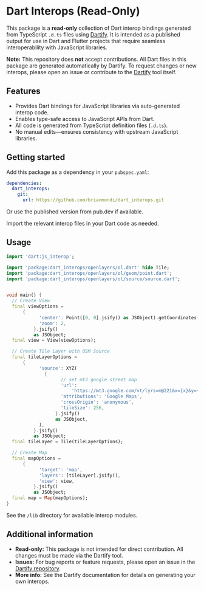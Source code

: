 
# Dart Interops (Read-Only)

This package is a **read-only** collection of Dart interop bindings generated from TypeScript `.d.ts` files using [Dartify](https://github.com/brianmondi/dartify). It is intended as a published output for use in Dart and Flutter projects that require seamless interoperability with JavaScript libraries.

**Note:** This repository does **not** accept contributions. All Dart files in this package are generated automatically by Dartify. To request changes or new interops, please open an issue or contribute to the [Dartify](https://github.com/brianmondi/dartify) tool itself.

## Features

- Provides Dart bindings for JavaScript libraries via auto-generated interop code.
- Enables type-safe access to JavaScript APIs from Dart.
- All code is generated from TypeScript definition files (`.d.ts`).
- No manual edits—ensures consistency with upstream JavaScript libraries.

## Getting started

Add this package as a dependency in your `pubspec.yaml`:

```yaml
dependencies:
  dart_interops:
    git:
      url: https://github.com/brianmondi/dart_interops.git
```

Or use the published version from pub.dev if available.

Import the relevant interop files in your Dart code as needed.

## Usage

```dart
import 'dart:js_interop';

import 'package:dart_interops/openlayers/ol.dart' hide Tile;
import 'package:dart_interops/openlayers/ol/geom/point.dart';
import 'package:dart_interops/openlayers/ol/source/source.dart';


void main() {
  // Create View
  final viewOptions =
      {
            'center': Point([0, 0].jsify() as JSObject).getCoordinates(),
            'zoom': 2,
          }.jsify()
          as JSObject;
  final view = View(viewOptions);

  // Create Tile Layer with OSM Source
  final tileLayerOptions =
      {
            'source': XYZ(
              {
                    // set mt3 google street map
                    'url':
                        'https://mt3.google.com/vt/lyrs=m@221&x={x}&y={y}&z={z}',
                    'attributions': 'Google Maps',
                    'crossOrigin': 'anonymous',
                    'tileSize': 256,
                  }.jsify()
                  as JSObject,
            ),
          }.jsify()
          as JSObject;
  final tileLayer = Tile(tileLayerOptions);

  // Create Map
  final mapOptions =
      {
            'target': 'map',
            'layers': [tileLayer].jsify(),
            'view': view,
          }.jsify()
          as JSObject;
  final map = Map(mapOptions);
}

```

See the `/lib` directory for available interop modules.

## Additional information

- **Read-only:** This package is not intended for direct contribution. All changes must be made via the Dartify tool.
- **Issues:** For bug reports or feature requests, please open an issue in the [Dartify repository](https://github.com/brianmondi/dartify).
- **More info:** See the Dartify documentation for details on generating your own interops.
